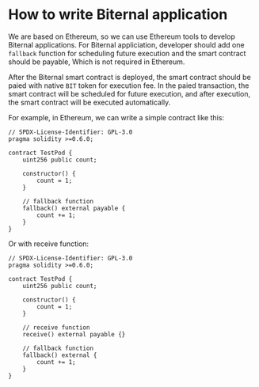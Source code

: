 # How to write Biternal application

We are based on Ethereum, so we can use Ethereum tools to develop Biternal applications. For Biternal appliciation, developer should add one `fallback` function for scheduling future execution and the smart contract should be payable, Which is not required in Ethereum.

After the Biternal smart contract is deployed, the smart contract should be paied with native `BIT` token for execution fee. In the paied transaction, the smart contract will be scheduled for future execution, and after execution, the smart contract will be executed automatically.

For example, in Ethereum, we can write a simple contract like this:

```solidity
// SPDX-License-Identifier: GPL-3.0
pragma solidity >=0.6.0;

contract TestPod {
    uint256 public count;

    constructor() {
        count = 1;
    }

    // fallback function
    fallback() external payable {
        count += 1;
    }
}
```

Or with receive function:

```solidity
// SPDX-License-Identifier: GPL-3.0
pragma solidity >=0.6.0;

contract TestPod {
    uint256 public count;

    constructor() {
        count = 1;
    }

    // receive function
    receive() external payable {}

    // fallback function
    fallback() external {
        count += 1;
    }
}
```